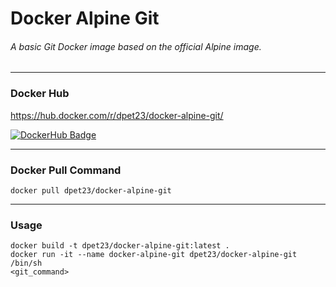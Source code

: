 # Docker Alpine Git
###### A basic Git Docker image based on the official Alpine image.

---

### Docker Hub

https://hub.docker.com/r/dpet23/docker-alpine-git/

[![DockerHub Badge](http://dockeri.co/image/dpet23/docker-alpine-git)](https://hub.docker.com/r/dpet23/docker-alpine-git/)

---

### Docker Pull Command
`docker pull dpet23/docker-alpine-git`

---

### Usage
```
docker build -t dpet23/docker-alpine-git:latest .
docker run -it --name docker-alpine-git dpet23/docker-alpine-git /bin/sh
<git_command>
```
